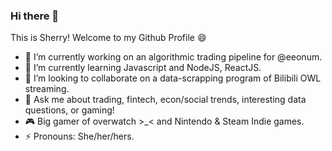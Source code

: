 ### Hi there 👋
This is Sherry! Welcome to my Github Profile 😄

- 🔭 I’m currently working on an algorithmic trading pipeline for @eeonum. 
- 🌱 I’m currently learning Javascript and NodeJS, ReactJS. 
- 👯 I’m looking to collaborate on a data-scrapping program of Bilibili OWL streaming. 
- 💬 Ask me about trading, fintech, econ/social trends, interesting data questions, or gaming! 
- 🎮 Big gamer of overwatch >_< and Nintendo & Steam Indie games. 
- ⚡ Pronouns: She/her/hers. 


<!--
**sherrytp/sherrytp** is a ✨ _special_ ✨ repository because its `README.md` (this file) appears on your GitHub profile.
Here are some ideas to get you started:
- 🤔 I’m looking for help with ...
- 😄 Fun fact: ...
